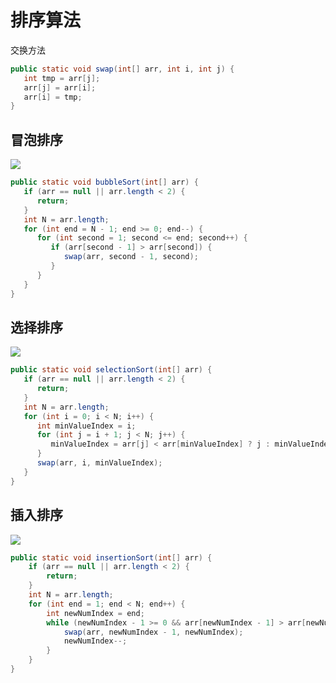 # 排序算法

交换方法

```java
public static void swap(int[] arr, int i, int j) {
   int tmp = arr[j];
   arr[j] = arr[i];
   arr[i] = tmp;
}
```

## 冒泡排序

![](/images/programming-algorithm-dubbleSort.gif)

```java
public static void bubbleSort(int[] arr) {
   if (arr == null || arr.length < 2) {
      return;
   }
   int N = arr.length;
   for (int end = N - 1; end >= 0; end--) {
      for (int second = 1; second <= end; second++) {
         if (arr[second - 1] > arr[second]) {
            swap(arr, second - 1, second);
         }
      }
   }
}
```

## 选择排序

![](/images/programming-algorithm-selectionSort.gif)

```java
public static void selectionSort(int[] arr) {
   if (arr == null || arr.length < 2) {
      return;
   }
   int N = arr.length;
   for (int i = 0; i < N; i++) {
      int minValueIndex = i;
      for (int j = i + 1; j < N; j++) {
         minValueIndex = arr[j] < arr[minValueIndex] ? j : minValueIndex;
      }
      swap(arr, i, minValueIndex);
   }
}
```

## 插入排序

![](/images/programming-algorithm-insertionSort.gif)

```java
public static void insertionSort(int[] arr) {
	if (arr == null || arr.length < 2) {
		return;
	}
	int N = arr.length;
	for (int end = 1; end < N; end++) {
		int newNumIndex = end;
		while (newNumIndex - 1 >= 0 && arr[newNumIndex - 1] > arr[newNumIndex]) {
			swap(arr, newNumIndex - 1, newNumIndex);
			newNumIndex--;
		}
	}
}
```

